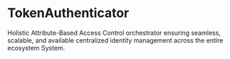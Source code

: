 # TokenAuthenticator
Holistic Attribute-Based Access Control orchestrator ensuring seamless, scalable, and available centralized identity management across the entire ecosystem System.
